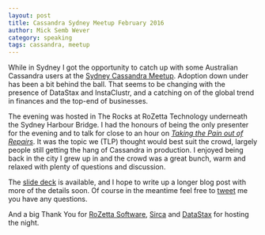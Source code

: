 ```yaml
---
layout: post
title: Cassandra Sydney Meetup February 2016
author: Mick Semb Wever
category: speaking
tags: cassandra, meetup
---
```


While in Sydney I got the opportunity to catch up with some Australian Cassandra users at the [Sydney Cassandra Meetup](http://www.meetup.com/Sydney-Cassandra-Users/events/226925606/). Adoption down under has been a bit behind the ball. That seems to be changing with the presence of DataStax and InstaClustr, and a catching on of the global trend in finances and the top-end of businesses.

The evening was hosted in The Rocks at RoZetta Technology underneath the Sydney Harbour Bridge. I had the honours of being the only presenter for the evening and to talk for close to an hour on *[Taking the Pain out of Repairs](http://www.thelastpickle.com/files/2016-02-17-taking-the-pain-out-of-repairs/tlp-cassandra-repairs.html)*. It was the topic we (TLP) thought would best suit the crowd, largely people still getting the hang of Cassandra in production. I enjoyed being back in the city I grew up in and the crowd was a great bunch, warm and relaxed with plenty of questions and discussion.

The [slide deck](http://www.thelastpickle.com/files/2016-02-17-taking-the-pain-out-of-repairs/tlp-cassandra-repairs.html) is available, and I hope to write up a longer blog post with more of the details soon. Of course in the meantime feel free to [tweet](https://twitter.com/mck_sw) me you have any questions.

And a big Thank You for [RoZetta Software](https://twitter.com/RoZetta_Tech), [Sirca](http://www.sirca.org.au) and [DataStax](https://twitter.com/tim_steele) for hosting the night.